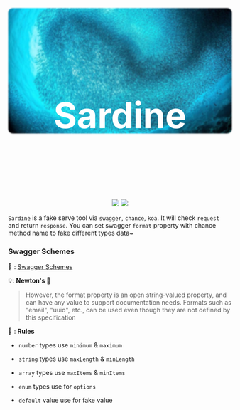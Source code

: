 
<div style="text-align: center; height: 420px; position:relative; ">
  <img src="./sardine.jpeg" style="border-radius: 10px; filter: blur(1px)"/>
  <main style="text-align: center; position: absolute; top: 80px; width: 100%; z-index: 9">
    <h1 style="color: white; font-size: 80px">Sardine</h1>
  </main>
</div>

<p style="text-align: center; margin-top: 10px">
  <img src="https://img.shields.io/travis/com/diveDylan/sardine" />
  <img src="https://img.shields.io/codecov/c/github/diveDylan/sardine" />
</p>



`Sardine` is a fake serve tool via `swagger`, `chance`, `koa`. It will check `request` and return `response`. You can set swagger `format` property with chance method name to fake different types data~


### Swagger Schemes

 📖 : [Swagger Schemes](https://swagger.io/specification/v2/#swaggerSchemes)

 💡: <b>Newton's 🍎</b>
> However, the format property is an open string-valued property, and can have any value to support documentation needs. Formats such as "email", "uuid", etc., can be used even though they are not defined by this specification

🚥 : <b>Rules</b>
- `number` types use `minimum` & `maximum`

- `string` types use `maxLength`  & `minLength`

- `array` types use `maxItems` & `minItems`

- `enum` types use for `options`

- `default` value use for fake value











